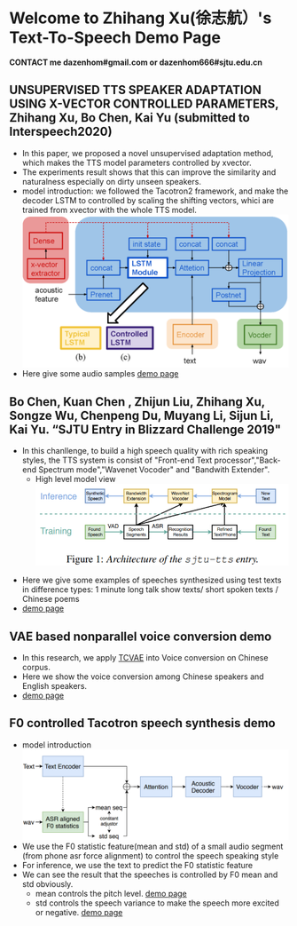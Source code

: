 # Welcome to Zhihang Xu(徐志航）'s Text-To-Speech Demo Page
**CONTACT me dazenhom#gmail.com or dazenhom666#sjtu.edu.cn**
## UNSUPERVISED TTS SPEAKER ADAPTATION USING X-VECTOR CONTROLLED PARAMETERS, Zhihang Xu, Bo Chen, Kai Yu (submitted to Interspeech2020)
- In this paper, we proposed a novel unsupervised adaptation method, which makes the TTS model parameters controlled by xvector.
- The experiments result shows that this can improve the similarity and naturalness especially on dirty unseen speakers.
- model introduction: we followed the Tacotron2 framework, and make the decoder LSTM to controlled by scaling the shifting vectors, whici are trained from xvector with the whole TTS model.
![Image](/pic/xvec/tacotron.png)
- Here give some audio samples
[demo page](/htmls/xvec-tts.html)

## Bo Chen, Kuan Chen , Zhijun Liu, Zhihang Xu, Songze Wu, Chenpeng Du, Muyang Li, Sijun Li, Kai Yu. “SJTU Entry in Blizzard Challenge 2019"
- In this chanllenge, to build a high speech quality with rich speaking styles, the TTS system is consist of "Front-end Text processor","Back-end Spectrum mode","Wavenet Vocoder" and "Bandwith Extender".
  - High level model view
![Image](/pic/bc2019/struc1.png)
<!-- 
- Back-end Spectrum model introction
![Image](/pic/bc2019/struc2.png)
-->
- Here we give some examples of speeches synthesized using test texts in difference types: 1 minute long talk show texts/ short spoken texts / Chinese poems
- [demo page](/htmls/bc2019.html)

## VAE based nonparallel voice conversion demo
- In this research, we apply [TCVAE](https://arxiv.org/pdf/1802.04942.pdf) into Voice conversion on Chinese corpus.
- Here we show the voice conversion among Chinese speakers and English speakers.
- [demo page](https://dazenhom.github.io/sjtu_tts_report/20181023/old_mean/mean.html)

## F0 controlled Tacotron speech synthesis demo
- model introduction
![Image](/pic/f0/f0-struc.png)
- We use the F0 statistic feature(mean and std) of a small audio segment (from phone asr force alignment) to control the speech speaking style
- For inference, we use the text to predict the F0 statistic feature
- We can see the result that the speeches is controlled by F0 mean and std obviously.
  - mean controls the pitch level. [demo page](https://dazenhom.github.io/sjtu_tts_report/20181023/mean/mean.html)
  - std controls the speech variance to make the speech more excited or negative. [demo page](https://dazenhom.github.io/sjtu_tts_report/20181023/mean/mean.html)
